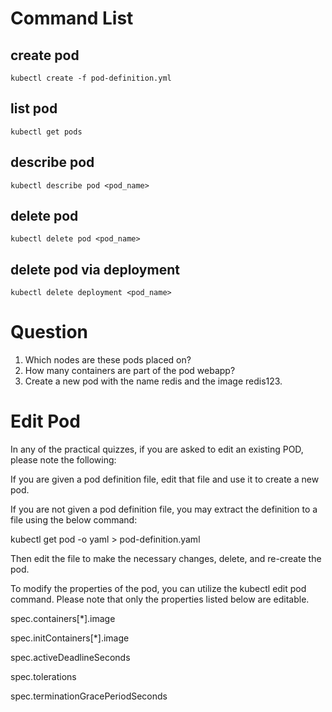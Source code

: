 
# Command List

## create pod
```
kubectl create -f pod-definition.yml
```

## list pod
```
kubectl get pods
```

## describe pod
```
kubectl describe pod <pod_name>
```

## delete pod
```
kubectl delete pod <pod_name>
``` 

## delete pod via deployment
```
kubectl delete deployment <pod_name>
```

# Question

1. Which nodes are these pods placed on?
2. How many containers are part of the pod webapp?
3. Create a new pod with the name redis and the image redis123.

# Edit Pod
In any of the practical quizzes, if you are asked to edit an existing POD, please note the following:

If you are given a pod definition file, edit that file and use it to create a new pod.

If you are not given a pod definition file, you may extract the definition to a file using the below command:

kubectl get pod <pod-name> -o yaml > pod-definition.yaml

Then edit the file to make the necessary changes, delete, and re-create the pod.

To modify the properties of the pod, you can utilize the kubectl edit pod <pod-name> command. Please note that only the properties listed below are editable.

spec.containers[*].image

spec.initContainers[*].image

spec.activeDeadlineSeconds

spec.tolerations

spec.terminationGracePeriodSeconds

